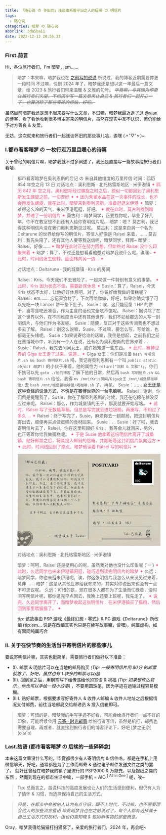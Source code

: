 ```yaml
---
title: 「随心说 の 怀旧向」浅谈维系着守旧之人的纽带 の 明信片
tags:
  - 随心说
categories: 暗梦 の 随心说
abbrlink: 3da5ba11
date: 2023-12-13 20:56:33
---
```


### First.前言
Hi，各位旅行者们，I'm 暗梦，em......
> 暗梦：本来嘛，暗梦我也在 [之前写的说说](/shuoshuo/69e69f5a) 所说过，我的博客近期需要停更一段时间
> 不过嘛，快到 2024 年了，暗梦我还是想以这一年最后一篇文章，给 2023 & 旅行者们带来温暖 & 文雅的句号。
>~~*毕竟嘛，与其因为停更让旅行者们失望，不如偶尔写一篇文章来让自己 & 旅行者们一起开心一下，也算消除了那些零碎的烦恼，好吧。*~~

虽然目前暗梦我还是想不起来要写什么文章，不过嘛，暗梦我最近逛了逛 [@vian](https://vian.top) 的博客，看了看他收到很多博主寄来的明信片，虽然在现实中互不认识，但仍能给予对方善良 & 友爱。

无妨，这次就来和旅行者们一起浅谈怀旧的那些事儿哈，诶嘿 (〃'▽'〃)~

### I.都市看客暗梦 の 一枚行走万里且暖心的诗篇
关于曾经的明信片嘛，暗梦我就不过多阐述了，我还是直接写一篇故事给旅行者们看哈。

>都市看客暗梦在奥利恩斯的后记 の 来自其他维度的万里传信
>时间：鸥历 854 年空之月 13 日
>对话地点：奥利恩斯 · 北托格雷斯地区 · 米伊港镇
><font color="#F05B85">✦ 鸥历 842 年 空之月，奥利恩斯经过螺旋之时之后，貌似一切都回到了奥利恩斯发生螺旋之前，一切安好 ✦</font>
><font color="#F05B85">✦ 因为朱雀水晶在这一次事件的成长，也不会再发生螺旋，就在此时，暗梦来到奥利恩斯，准备逛逛米伊港 ✦</font>
>暗梦：难得这么冷的天气，来米伊港逛逛，好吧。
><font color="#F05B85">✦ 就在此时，莫古利找到暗梦，并递了一份明信片 ✦</font>
>莫古利：暗梦同学，正要找你呢，毕业了好几年，你不在教室想不到还有人给你寄明信片呢。
>暗梦：嗯？ 莫古利，我记得这种明信片没在我们奥利恩斯见过呢。
>莫古利：这是来自另一个名为 Deltarune 的世界给你写的明信片，寄信人好像是 Ralsei 来着，......
>莫古利：我先失陪了，还有其他人要等我送信呢，暗梦同学，拜拜~
>暗梦：Ralsei，好像......
><font color="#F05B85">✦ 暗梦在此时正在努力回想，但始终对 Ralsei 没什么印象来着 ✦</font>
>暗梦：算了，不过还是想看看他想对暗梦我说什么呢，诶嘿~
><font color="#F05B85">✦ 此时，时间线发生倒转，画面转向另一边... ✦</font>
>
>对话地点：Deltarune · 我的城堡镇 · Kris 的房间
>
>Ralsei：Kris，今天我们不去冒险了，一起来做一件特别有意义的事情。
><font color="#F05B85">✦ 此时，Kris 因为状态不佳，需要卧床休息 ✦</font>
>Susie：算了，Ralsei，今天 Kris 状态不太好，让他好好休息吧，对了，你说好给我做的蛋糕呢？
>Ralsei：em.......  忘记买食材了，下次再给你做，好吧，如果你确实饿了可以先吃一块 Lancer 饼干垫下肚子。 
>Susie：唉，这只能回复 1 HP 的饼干，当零食吃还凑合，作为主食的话也完全吃不饱呢。
>Ralsei：据说除了在这个世界以外，在不同维度当中还有其他世界，我们不妨给那边的人写一封明信片，与他们作为书友呢。
>Susie：随便，反正对于这些传闻我也不想过多去了解。
>Ralsei：别这么说嘛，Susie，不过嘛，要怎么写，写给谁，也都毫无头绪呢。
>Susie：如果说寄给谁的话嘛，我倒是想起，之前我们之前在赛博城市中，听到有一个人在说，还有名为奥利恩斯的世界来着 ...
>Susie：Ralsei，我先去问问女王，或许她知道一些东西。
><font color="#F05B85">✦ 此时，赛博世界的 Giga 女王走了过来，说道... ✦</font>
>Giga 女王：你们是准备 `bash 写明信片.sh && bash 寄明信片.sh` 吗，我记得奥利恩斯有一个叫 *`public static object 暗梦()`* 的小伙子来着，他的属性为 `return("沉默 & 文雅");`，你们不妨可以先 `goto ./他的博客` 了解下他的日常，然后再 `bash 写明信片.sh && bash 寄明信片.sh` 给他，我得 `mv /mnt/Kris房间/Giga女王 /mnt/城堡镇咖啡馆/` 去 `bash /mnt/城堡镇咖啡馆/喝咖啡.sh` 了，再见。
>Susie：<strong>...... 女王还是这种奇怪的说话方式，不愧是在赛博世界的一台电脑呢。</strong>
>Ralsei：谢谢，你们倒是提醒我了，Susie，你在了解奥利恩斯的时候，我还在吃棉花糖没反应过来呢。
>Ralsei：那么，作为城堡镇的王子，那我就要开始写咯。
><font color="#F05B85">✦ 此时，Ralsei 写了无数篇草稿，但总是写完就丢进垃圾桶，再重写，不知过了多久 ...  ✦</font>
>Ralsei：终于写完了，Susie，麻烦你去一趟邮局，把这封明信片寄出去，顺便再买点做蛋糕的食材回来。
>Susie：...
>Susie：好了啦，我去寄明信片去了，Ralsei，你在这里照顾好 Kris ，我等会儿就回来，另外，也正等着你给我做蛋糕呢。
><font color="#F05B85">✦ 于是 Susie 他拿着这份明信片离开了城堡镇，贴好邮票之后，将其投入邮局的信箱，并期盼着这封明信片飘向远方 ✦</font>
><font color="#F05B85">✦ 此时，时间线回到了原点，暗梦他读着 Ralsei 写的明信片 ✦</font>
>
>![Ralsei 给予都市看客暗梦的明信片](/static/20231213_28205.webp)
>
>对话地点：奥利恩斯 · 北托格雷斯地区 · 米伊港镇
>
>暗梦：呵呵，Ralsei 还是挺用心的呢，虽然我对他也没什么印象呢 (*´ー‘*)
><font color="#F05B85">✦ 此时，久远同学也来米伊港镇闲逛，碰巧遇到读完明信片的暗梦 ✦</font>
>久远：暗梦同学，你也来逛米伊港呢，诶，你这张明信片我怎么从来没见过来着，莫非 ......
>暗梦：这是从其他世界给我寄来的，其实对你说出来也会有一点不可思议呢。
>久远：可惜的是，现在很多人都在为了生活而忙碌着，没时间写明信片呢，那你逛完早点回去，我晚上还要上班呢，我先走了。
><font color="#F05B85">✦ 说完，久远同学离开了，而暗梦收起这张明信片，在米伊港镇买了猫粮，然后回到家里喂猫猫了。 ✦</font>
>
>**tip: 该故事由 PSP 游戏《最终幻想・零式》& PC 游戏《Deltarune》所改编 (tip:em... 说是在改编其实也只是在续写故事嘛，诶嘿)，纯属虚构，如有雷同纯属巧合**

### II. 关于在快节奏的生活当中寄明信片的那些事儿
要说寄明信片嘛，其实也挺简单，需要旅行者们做好以下准备：

  + (I). 邮票 & 明信片可以在当地的邮局购买 *(Tip: 一般寄明信片用 80分 的邮票就够了，好吧，虽然也有 1 块多的邮票可以选)* 
  + (II). 回到家之后，用钢笔写下给传递给他的寄语 & 祝福 *(Tip: 如果想传达欢乐，你也可以手绘一段小故事)* ，不要用圆珠笔，因为字迹在运输过程容易模糊。
  + (III). 贴好邮票，根据要求写好寄件人 & 收件人邮编 & 收件人地址之后根据情况支付邮费，前往当地邮局交给邮递员 & 投入信箱即可。 

>暗梦：可惜的是，暗梦我的手写字迹不好看，可能会给旅行者们一点不好的印象，可能后续会用 [云寄 · 时光邮局](https://totime.cn/) 给旅行者写信，虽然是机打，邮费也需要自理，再或者，就直接到旅行者们的博客评论下，好吧 [梦之无奈] (o′ω`o)

### Last.结语 (都市看客暗梦 の 后续的一些碎碎念)
本来这篇文章没什么写的，毕竟都很少有人寄明信片 & 信件咯，都是在手机上用微信聊天，好吧，通常都是为了工作而邮寄 & 通过电子邮件发送文件之类的罢了。
就好比曾经在暗梦我的镇子里流行的 PSP2000 & 万能充，以及报纸之类的东西 ，然而到现在的都市生活中嘛，一部手机 = AIO <sup>[ All In One ]</sup> 呢，唉~

> Tip: 总而言之，虽说科技的高度发展也让人们的生活感到便利，但仍有人为了情怀 & 习惯，而选择保持自己的生活方式。

> *只是，在都市中会被他人认为有点守旧，跟不上时代，不过嘛，也不需要理会他人的那些流言蜚语*
> *毕竟暗梦我也在之前说过了，每个人都有选择属于自己生活方式的权利，但也仍需知晓 & 甄别新事物的那些概念。*

Oray，暗梦我得给猫猫打扫猫窝了，亲爱的旅行者们，2024 年，再会吧~
